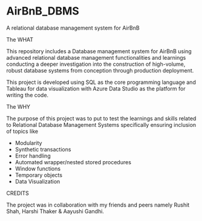# AirBnB_DBMS
A relational database management system for AirBnB

The WHAT

This repository includes a Database management system for AirBnB using advanced relational database management functionalities and learnings conducting a deeper investigation into the construction of high-volume, robust database systems from conception through production deployment.

This project is developed using SQL as the core programming language and Tableau for data visualization with Azure Data Studio as the platform for writing the code.


The WHY

The purpose of this project was to put to test the learnings and skills related to Relational Database Management Systems specifically ensuring inclusion of topics like
- Modularity
- Synthetic transactions
- Error handling
- Automated wrapper/nested stored procedures
- Window functions
- Temporary objects
- Data Visualization


CREDITS

The project was in collaboration with my friends and peers namely Rushit Shah, Harshi Thaker & Aayushi Gandhi.
